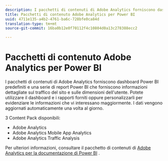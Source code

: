 ```yaml
---
description: I pacchetti di contenuti di Adobe Analytics forniscono dashboard Power BI predefiniti e una serie di report Power BI che forniscono informazioni dettagliate sul traffico del sito e sulle dimensioni dell'utente. Potete utilizzare il dashboard e i rapporti forniti oppure personalizzarli per evidenziare le informazioni che vi interessano maggiormente. I dati vengono aggiornati automaticamente una volta al giorno.
title: Pacchetti di contenuto Adobe Analytics per Power BI
uuid: 4711e135-a4b2-4761-ba6c-728bfe0ca84d
translation-type: tm+mt
source-git-commit: 16ba0b12e0f70112f4c10804d0a13c278388ecc2

---
```



# Pacchetti di contenuto Adobe Analytics per Power BI

I pacchetti di contenuti di Adobe Analytics forniscono dashboard Power BI predefiniti e una serie di report Power BI che forniscono informazioni dettagliate sul traffico del sito e sulle dimensioni dell&#39;utente. Potete utilizzare il dashboard e i rapporti forniti oppure personalizzarli per evidenziare le informazioni che vi interessano maggiormente. I dati vengono aggiornati automaticamente una volta al giorno.

3 Content Pack disponibili:

* Adobe Analytics
* Adobe Analytics Mobile App Analytics
* Adobe Analytics Traffic Analysis

Per ulteriori informazioni, consultare il pacchetto di contenuti di [Adobe Analytics per la documentazione di Power BI](https://powerbi.microsoft.com/en-us/documentation/powerbi-content-pack-adobe-analytics/) .
